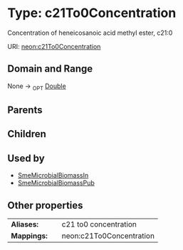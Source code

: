 
# Type: c21To0Concentration


Concentration of heneicosanoic acid methyl ester, c21:0

URI: [neon:c21To0Concentration](https://data.neonscience.org/c21To0Concentration)


## Domain and Range

None ->  <sub>OPT</sub> [Double](types/Double.md)

## Parents


## Children


## Used by

 * [SmeMicrobialBiomassIn](SmeMicrobialBiomassIn.md)
 * [SmeMicrobialBiomassPub](SmeMicrobialBiomassPub.md)

## Other properties

|  |  |  |
| --- | --- | --- |
| **Aliases:** | | c21 to0 concentration |
| **Mappings:** | | neon:c21To0Concentration |

